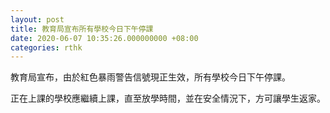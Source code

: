 ```yaml
---
layout: post
title: 教育局宣布所有學校今日下午停課
date: 2020-06-07 10:35:26.000000000 +08:00
categories: rthk
---
```


教育局宣布，由於紅色暴雨警告信號現正生效，所有學校今日下午停課。

正在上課的學校應繼續上課，直至放學時間，並在安全情況下，方可讓學生返家。

